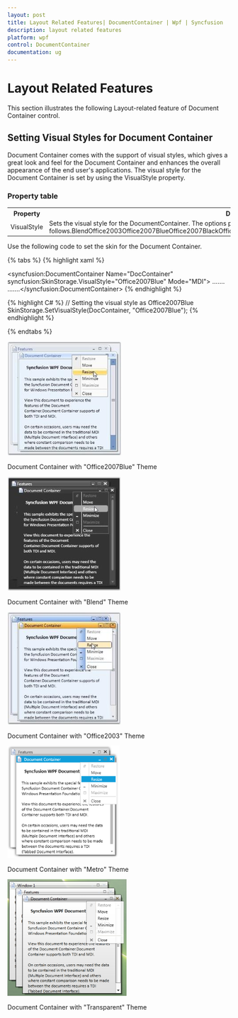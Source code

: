 ```yaml
---
layout: post
title: Layout Related Features| DocumentContainer | Wpf | Syncfusion
description: layout related features
platform: wpf
control: DocumentContainer
documentation: ug
---
```


# Layout Related Features

This section illustrates the following Layout-related feature of Document Container control.

## Setting Visual Styles for Document Container

Document Container comes with the support of visual styles, which gives a great look and feel for the Document Container and enhances the overall appearance of the end user's applications. The visual style for the Document Container is set by using the VisualStyle property.



### Property table

<table>
<tr>
<th>
Property</th><th>
Description</th></tr>
<tr>
<td>
VisualStyle</td><td>
Sets the visual style for the DocumentContainer. The options provided are as follows.BlendOffice2003Office2007BlueOffice2007BlackOffice2007SilverShinyBlueShinyRedSyncOrangeVS2010MetroTransparent</td></tr>
</table>


Use the following code to set the skin for the Document Container.



{% tabs %}
{% highlight xaml %}
<!-- Adding document container -->
<syncfusion:DocumentContainer Name="DocContainer" syncfusion:SkinStorage.VisualStyle="Office2007Blue" Mode="MDI">
  …....  …....</syncfusion:DocumentContainer>
  {% endhighlight %}

{% highlight C# %} 
// Setting the visual style as Office2007Blue SkinStorage.SetVisualStyle(DocContainer, "Office2007Blue"); 
{% endhighlight %} 

{% endtabs %}

![](Layout-Related-Features_images/Layout-Related-Features_img1.jpeg)



Document Container with "Office2007Blue" Theme



![](Layout-Related-Features_images/Layout-Related-Features_img2.jpeg)



Document Container with "Blend" Theme



![](Layout-Related-Features_images/Layout-Related-Features_img3.jpeg)



Document Container with "Office2003" Theme



![](Layout-Related-Features_images/Layout-Related-Features_img4.png)



Document Container with "Metro" Theme



![](Layout-Related-Features_images/Layout-Related-Features_img5.png)



Document Container with "Transparent" Theme


